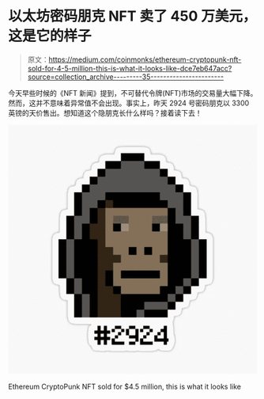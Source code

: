 # 以太坊密码朋克 NFT 卖了 450 万美元，这是它的样子

> 原文：<https://medium.com/coinmonks/ethereum-cryptopunk-nft-sold-for-4-5-million-this-is-what-it-looks-like-dce7eb647acc?source=collection_archive---------35----------------------->

今天早些时候的《NFT 新闻》提到，不可替代令牌(NFT)市场的交易量大幅下降。然而，这并不意味着异常值不会出现。事实上，昨天 2924 号密码朋克以 3300 英镑的天价售出。想知道这个隐朋克长什么样吗？接着读下去！

![](img/cd238be2a4f2bee5be0561887b58fca9.png)

Ethereum CryptoPunk NFT sold for $4.5 million, this is what it looks like